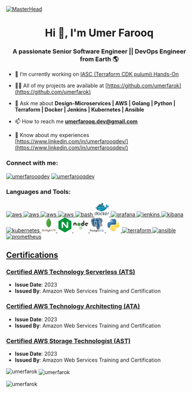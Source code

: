 [![MasterHead](https://simplecoding.dev/assets/devops.gif)](https://github.com/umerfarok)
<h1 align="center">Hi 👋, I'm Umer Farooq</h1>
<h3 align="center">A passionate  Senior Software Engineer || DevOps Engineer from Earth 🌎</h3>

- 🔭 I’m currently working on [IASC (Terraform CDK pulumi) Hands-On](https://github.com/umerfarok/maxstore-infrastructure)


<!-- - 👯 I’m looking to collaborate on [Docker and Kubernetes](https://github.com/umerfarok) -->

- 👨‍💻 All of my projects are available at [https://github.com/umerfarok](https://github.com/umerfarok)

- 💬 Ask me about **Design-Microservices | AWS | Golang  | Python | Terraform | Docker | Jenkins | Kubernetes | Ansible**

- 📫 How to reach me **umerfarooq.dev@gmail.com**

- 📄 Know about my experiences [https://www.linkedin.com/in/umerfarooqdev/](https://www.linkedin.com/in/umerfarooqdev/)

<h3 align="left">Connect with me:</h3>
<p align="left">
<a href="https://twitter.com/umerfaroqdev" target="blank"><img align="center" src="https://raw.githubusercontent.com/rahuldkjain/github-profile-readme-generator/master/src/images/icons/Social/twitter.svg" alt="umerfarooqdev" height="30" width="40" /></a>
<a href="https://www.linkedin.com/in/umerfarooqdev/" target="blank"><img align="center" src="https://raw.githubusercontent.com/rahuldkjain/github-profile-readme-generator/master/src/images/icons/Social/linked-in-alt.svg" alt="umerfarooqdev" height="30" width="40" /></a>
</p>

<h3 align="left">Languages and Tools:</h3>

<p align="left">
    <a href="https://aws.amazon.com" target="_blank" rel="noreferrer"> 
        <img src="https://toppng.com/uploads/preview/aws-logo-amazon-web-services-ico-11562880403an9a3aaryc.png" alt="aws" width="40" height="40"/>
    </a>
    <a href="#" target="_blank" rel="noreferrer"> 
        <img src="https://www.vectorlogo.zone/logos/reactjs/reactjs-icon.svg" alt="aws" width="40" height="40"/>
    </a>
    <a href="#" target="_blank" rel="noreferrer"> 
        <img src="https://www.vectorlogo.zone/logos/javascript/javascript-vertical.svg" alt="aws" width="40" height="40"/>
    </a>
     <a href="#" target="_blank" rel="noreferrer"> 
        <img src="https://www.vectorlogo.zone/logos/nginx/nginx-icon.svg" alt="aws" width="40" height="40"/>
    </a>
    <a href="https://www.gnu.org/software/bash/" target="_blank" rel="noreferrer">
        <img src="https://www.svgrepo.com/show/353475/bash.svg" alt="bash" width="40" height="40"/>
    </a>
    <a href="https://www.docker.com/" target="_blank" rel="noreferrer">
        <img src="https://raw.githubusercontent.com/devicons/devicon/master/icons/docker/docker-original-wordmark.svg" alt="docker" width="40" height="40"/>
    </a>
    <a href="https://grafana.com" target="_blank" rel="noreferrer">
        <img src="https://www.vectorlogo.zone/logos/grafana/grafana-icon.svg" alt="grafana" width="40" height="40"/>
    </a>
    <a href="https://www.jenkins.io" target="_blank" rel="noreferrer">
        <img src="https://www.vectorlogo.zone/logos/jenkins/jenkins-icon.svg" alt="jenkins" width="40" height="40"/>
    </a>
    <a href="https://www.elastic.co/kibana" target="_blank" rel="noreferrer">
        <img src="https://www.vectorlogo.zone/logos/elasticco_kibana/elasticco_kibana-icon.svg" alt="kibana" width="40" height="40"/>
    </a>
    <a href="https://kubernetes.io" target="_blank" rel="noreferrer">
        <img src="https://www.vectorlogo.zone/logos/kubernetes/kubernetes-icon.svg" alt="kubernetes" width="40" height="40"/>
    </a>
    <a href="https://www.mongodb.com/" target="_blank" rel="noreferrer">
        <img src="https://raw.githubusercontent.com/devicons/devicon/master/icons/mongodb/mongodb-original-wordmark.svg" alt="mongodb" width="40" height="40"/>
    </a>
    <a href="https://www.nginx.com" target="_blank" rel="noreferrer">
        <img src="https://raw.githubusercontent.com/devicons/devicon/master/icons/nginx/nginx-original.svg" alt="nginx" width="40" height="40"/>
    </a>
    <a href="https://nodejs.org" target="_blank" rel="noreferrer">
        <img src="https://raw.githubusercontent.com/devicons/devicon/master/icons/nodejs/nodejs-original-wordmark.svg" alt="nodejs" width="40" height="40"/>
    </a>
    <a href="https://www.postgresql.org" target="_blank" rel="noreferrer">
        <img src="https://raw.githubusercontent.com/devicons/devicon/master/icons/postgresql/postgresql-original-wordmark.svg" alt="postgresql" width="40" height="40"/>
    </a>
    <a href="https://www.python.org" target="_blank" rel="noreferrer">
        <img src="https://raw.githubusercontent.com/devicons/devicon/master/icons/python/python-original.svg" alt="python" width="40" height="40"/>
    </a>
    <a href="https://www.terraform.io/" target="_blank" rel="noreferrer">
        <img src="https://www.svgrepo.com/show/354447/terraform-icon.svg" alt="terraform" width="40" height="40"/>
    </a>
    <a href="https://www.ansible.com/" target="_blank" rel="noreferrer">
        <img src="https://w7.pngwing.com/pngs/243/344/png-transparent-ansible-openshift-red-hat-github-management-sina-weibo-angle-text-trademark.png" alt="ansible" width="40" height="40"/>
    </a>
    <a href="https://prometheus.io/" target="_blank" rel="noreferrer">
        <img src="https://www.iconbolt.com/preview/twitter/elastic-ui-logos/prometheus.svg" alt="prometheus" width="40" height="40"/>
    </a>
</p>

## [Certifications](https://www.credly.com/users/umar-farooq.8710949c)

### [Certified AWS Technology Serverless (ATS)](https://www.credly.com/badges/6404d1b8-a31a-4272-80b1-77fced7392f7/public_url)
- **Issue Date**: 2023
- **Issued By**: Amazon Web Services Training and Certification

### [Certified AWS Technology Architecting (ATA)](https://www.credly.com/badges/3aa47a27-e528-4e52-8681-bf8227cb9615/public_url)
- **Issue Date**: 2023
- **Issued By**: Amazon Web Services Training and Certification

### [Certified AWS Storage Technologist (AST)](https://www.credly.com/earner/earned/badge/372042f6-c00f-41b0-95b6-6196b72811c7)
- **Issue Date**: 2023
- **Issued By**: Amazon Web Services Training and Certification

<p><img align="left" src="https://github-readme-stats.vercel.app/api/top-langs?username=umerfarok&show_icons=true&locale=en&layout=compact" alt="umerfarok" /></p>

<p>&nbsp;<img align="center" src="https://github-readme-stats.vercel.app/api?username=umerfarok&show_icons=true&locale=en" alt="umerfarok" /></p>

<p><img align="center" src="https://github-readme-streak-stats.herokuapp.com/?user=umerfarok&" alt="umerfarok" /></p>
